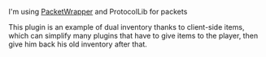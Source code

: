 I'm using [PacketWrapper](https://github.com/lukalt/PacketWrapper) and ProtocolLib for packets

This plugin is an example of dual inventory thanks to client-side items,
which can simplify many plugins that have to give items to the player,
then give him back his old inventory after that.
